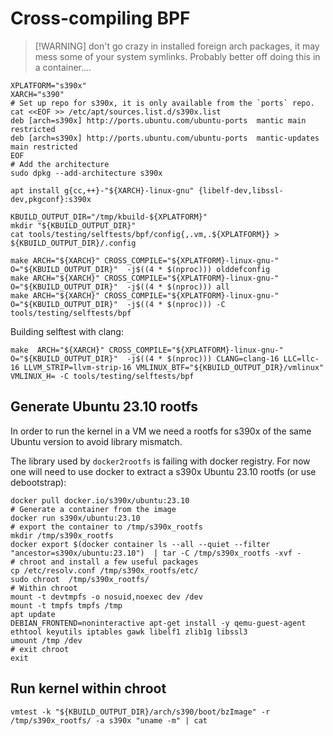 
# Cross-compiling BPF

> [!WARNING] don't go crazy in installed foreign arch packages, it may mess some of your system symlinks. Probably better off doing this in a container....

```
XPLATFORM="s390x"
XARCH="s390"
# Set up repo for s390x, it is only available from the `ports` repo.
cat <<EOF >> /etc/apt/sources.list.d/s390x.list
deb [arch=s390x] http://ports.ubuntu.com/ubuntu-ports  mantic main restricted
deb [arch=s390x] http://ports.ubuntu.com/ubuntu-ports  mantic-updates main restricted
EOF
# Add the architecture
sudo dpkg --add-architecture s390x

apt install g{cc,++}-"${XARCH}-linux-gnu" {libelf-dev,libssl-dev,pkgconf}:s390x

KBUILD_OUTPUT_DIR="/tmp/kbuild-${XPLATFORM}"
mkdir "${KBUILD_OUTPUT_DIR}"
cat tools/testing/selftests/bpf/config{,.vm,.${XPLATFORM}} > ${KBUILD_OUTPUT_DIR}/.config

make ARCH="${XARCH}" CROSS_COMPILE="${XPLATFORM}-linux-gnu-" O="${KBUILD_OUTPUT_DIR}"  -j$((4 * $(nproc))) olddefconfig
make ARCH="${XARCH}" CROSS_COMPILE="${XPLATFORM}-linux-gnu-" O="${KBUILD_OUTPUT_DIR}"  -j$((4 * $(nproc))) all
make ARCH="${XARCH}" CROSS_COMPILE="${XPLATFORM}-linux-gnu-" O="${KBUILD_OUTPUT_DIR}"  -j$((4 * $(nproc))) -C tools/testing/selftests/bpf
```

Building selftest with clang:
```
make  ARCH="${XARCH}" CROSS_COMPILE="${XPLATFORM}-linux-gnu-" O="${KBUILD_OUTPUT_DIR}"  -j$((4 * $(nproc))) CLANG=clang-16 LLC=llc-16 LLVM_STRIP=llvm-strip-16 VMLINUX_BTF="${KBUILD_OUTPUT_DIR}/vmlinux" VMLINUX_H= -C tools/testing/selftests/bpf
```

## Generate Ubuntu 23.10 rootfs

In order to run the kernel in a VM we need a rootfs for s390x of the same Ubuntu version  to avoid library mismatch.

The library used by `docker2rootfs` is failing with docker registry. For now one will need to use docker to extract a s390x Ubuntu 23.10 rootfs (or use debootstrap):

```
docker pull docker.io/s390x/ubuntu:23.10
# Generate a container from the image
docker run s390x/ubuntu:23.10
# export the container to /tmp/s390x_rootfs
mkdir /tmp/s390x_rootfs
docker export $(docker container ls --all --quiet --filter "ancestor=s390x/ubuntu:23.10")  | tar -C /tmp/s390x_rootfs -xvf -
# chroot and install a few useful packages
cp /etc/resolv.conf /tmp/s390x_rootfs/etc/
sudo chroot  /tmp/s390x_rootfs/
# Within chroot
mount -t devtmpfs -o nosuid,noexec dev /dev
mount -t tmpfs tmpfs /tmp
apt update
DEBIAN_FRONTEND=noninteractive apt-get install -y qemu-guest-agent ethtool keyutils iptables gawk libelf1 zlib1g libssl3
umount /tmp /dev
# exit chroot
exit
```

## Run kernel within chroot

```
vmtest -k "${KBUILD_OUTPUT_DIR}/arch/s390/boot/bzImage" -r /tmp/s390x_rootfs/ -a s390x "uname -m" | cat
```